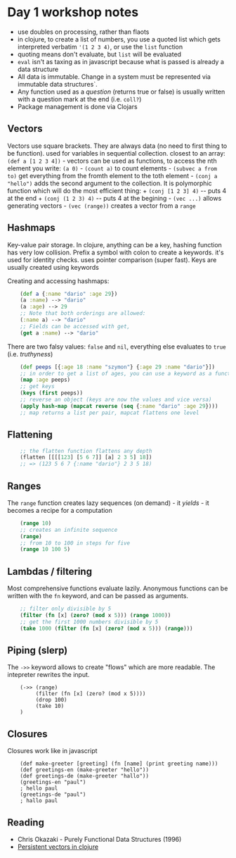 # Day 1 workshop notes

* use doubles on processing, rather than flaots
* in clojure, to create a list of numbers, you use a quoted list which gets interpreted verbatim `'(1 2 3 4)`, or use the `list` function
* quoting means don't evaluate, but `list` will be evaluated
* `eval` isn't as taxing as in javascript because what is passed is already a data structure
* All data is immutable. Change in a system must be represented via immutable data structures`.
* Any function used as a *question* (returns true or false) is usually written with a question mark at the end (i.e. `coll?`)
* Package management is done via Clojars

## Vectors
Vectors use square brackets. They are always data (no need to first thing to be function). used for variables in sequential collection. closest to an array: `(def a [1 2 3 4])`
    - vectors can be used as functions, to access the nth element you write: `(a 0)`
    - `(count a)` to count elements
    - `(subvec a from to)` get everything from the fromth element to the toth element
    - `(conj a "hello")` adds the second argument to the collection. It is polymorphic function which will do the most efficient thing:
        + `(conj [1 2 3] 4)` -- puts 4 at the end
        + `(conj (1 2 3) 4)` -- puts 4 at the begining
    - `(vec ...)` allows generating vectors
    - `(vec (range))` creates a vector from a `range`

## Hashmaps
Key-value pair storage. In clojure, anything can be a key, hashing function has very low collision.
Prefix a symbol with colon to create a keywords. it's used  for identity checks. uses pointer comparison (super fast). Keys are usually created using keywords

Creating and accessing hashmaps:
```clojure
    (def a {:name "dario" :age 29})
    (a :name) --> "dario"
    (a :age) --> 29
    ;; Note that both orderings are allowed:
    (:name a) --> "dario"
    ;; Fields can be accessed with get,
    (get a :name) --> "dario"
```

There are two falsy values: `false` and `nil`, everything else evaluates to `true` (i.e. *truthyness*)

```clojure
    (def peeps [{:age 18 :name "szymon"} {:age 29 :name "dario"}])
    ;; in order to get a list of ages, you can use a keyword as a function
    (map :age peeps)
    ;; get keys
    (keys (first peeps))
    ;; reverse an object (keys are now the values and vice versa)
    (apply hash-map (mapcat reverse (seq {:name "dario" :age 29})))
    ;; map returns a list per pair, mapcat flattens one level
```

## Flattening
```clojure
    ;; the flatten function flattens any depth
    (flatten [[[[123] [5 6 7]] [a] 2 3 5] 18])
    ;; => (123 5 6 7 {:name "dario"} 2 3 5 18)
```

## Ranges
The `range` function creates lazy sequences (on demand) - it *yields* - it becomes a recipe for a computation
```clojure
    (range 10)
    ;; creates an infinite sequence
    (range)
    ;; from 10 to 100 in steps for five
    (range 10 100 5)
```

## Lambdas / filtering
Most comprehensive functions evaluate lazily. Anonymous functions can be written with the `fn` keyword, and can be passed as arguments.
```clojure
    ;; filter only divisible by 5
    (filter (fn [x] (zero? (mod x 5))) (range 1000))
    ;; get the first 1000 numbers divisible by 5
    (take 1000 (filter (fn [x] (zero? (mod x 5))) (range)))
```

## Piping (slerp)
The `->>` keyword allows to create "flows" which are more readable. The intepreter rewrites the input.
```
    (->> (range)
         (filter (fn [x] (zero? (mod x 5))))
         (drop 100)
         (take 10)
    )
```

## Closures
Closures work like in javascript
```
    (def make-greeter [greeting] (fn [name] (print greeting name)))
    (def greetings-en (make-greeter "hello"))
    (def greetings-de (make-greeter "hallo"))
    (greetings-en "paul")
    ; hello paul
    (greetings-de "paul")
    ; hallo paul
```




## Reading
* Chris Okazaki - Purely Functional Data Structures (1996)
* [Persistent vectors in clojure](hypirion.com/musings/understanding-persistent-vector-pt-1)